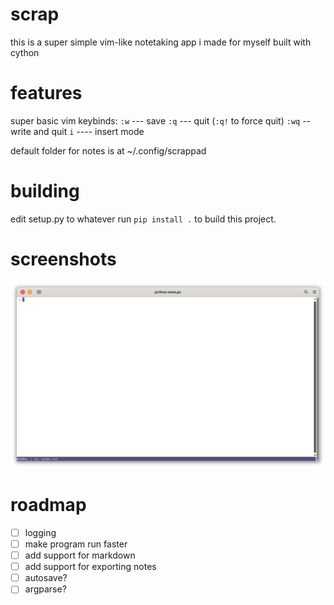 # scrap
this is a super simple vim-like notetaking app i made for myself
built with cython

# features
super basic vim keybinds:
`:w` --- save
`:q` --- quit (`:q!` to force quit)
`:wq` -- write and quit
`i` ---- insert mode

default folder for notes is at ~/.config/scrappad

# building
edit setup.py to whatever
run `pip install .` to build this project.

# screenshots
![screenshot](assets/screenshot.png)

# roadmap
- [ ] logging
- [ ] make program run faster
- [ ] add support for markdown
- [ ] add support for exporting notes
- [ ] autosave?
- [ ] argparse?
